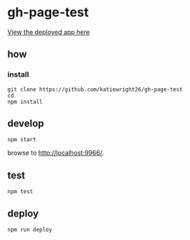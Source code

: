 
# gh-page-test

[View the deployed app here](https://katiewright26.github.io/gh-page-test/)

## how

### install

```
git clone https://github.com/katiewright26/gh-page-test
cd 
npm install
```

## develop

```
npm start
```

browse to <http://localhost:9966/>.

## test

```
npm test
```

## deploy

```
npm run deploy
```
